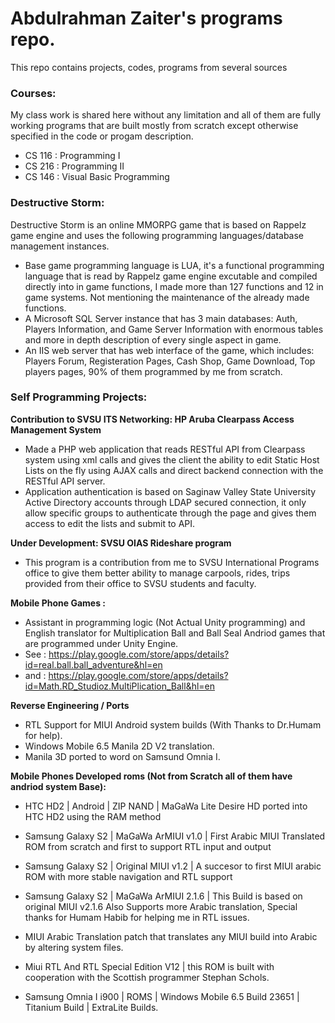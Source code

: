 # Abdulrahman Zaiter's programs repo.

This repo contains projects, codes, programs from several sources


###  Courses:

My class work is shared here without any limitation and all of them are fully working programs that are built mostly from scratch except otherwise specified in the code or progam description.

* CS 116 : Programming I
* CS 216 : Programming II
* CS 146 : Visual Basic Programming

### Destructive Storm:

Destructive Storm is an online MMORPG game that is based on Rappelz game engine and uses the following programming languages/database management instances.

* Base game programming language is LUA, it's a functional programming language that is read by Rappelz game engine excutable and compiled directly into in game functions, I made more than 127 functions and 12 in game systems. Not mentioning the maintenance of the already made functions.
* A Microsoft SQL Server instance that has 3 main databases: Auth, Players Information, and Game Server Information with enormous tables and more in depth description of every single aspect in game.
* An IIS web server that has web interface of the game, which includes: Players Forum, Registeration Pages, Cash Shop, Game Download, Top players pages, 90% of them programmed by me from scratch.


### Self Programming Projects:

<b> Contribution to SVSU ITS Networking: HP Aruba Clearpass Access Management System </b>
* Made a PHP web application that reads RESTful API from Clearpass system using xml calls and gives the client the ability to edit Static Host Lists on the fly using AJAX calls and direct backend connection with the RESTful API server. 
* Application authentication is based on Saginaw Valley State University Active Directory accounts through LDAP secured connection, it only allow specific groups to authenticate through the page and gives them access to edit the lists and submit to API.

<b> Under Development: SVSU OIAS Rideshare program </b>
* This program is a contribution from me to SVSU International Programs office to give them better ability to manage carpools, rides, trips provided from their office to SVSU students and faculty.

<b> Mobile Phone Games : </b>

- Assistant in programming logic (Not Actual Unity programming) and English translator for Multiplication Ball and Ball Seal Andriod games that are programmed under Unity Engine.
- See : https://play.google.com/store/apps/details?id=real.ball.ball_adventure&hl=en
- and : https://play.google.com/store/apps/details?id=Math.RD_Studioz.MultiPlication_Ball&hl=en

<b> Reverse Engineering / Ports </b>
* RTL Support for MIUI Android system builds (With Thanks to Dr.Humam for help).
* Windows Mobile 6.5 Manila 2D V2 translation.
* Manila 3D ported to word on Samsund Omnia I.

<b> Mobile Phones Developed roms (Not from Scratch all of them have andriod system Base): </b>

+ HTC HD2 | Android | ZIP NAND | MaGaWa Lite Desire HD ported into HTC HD2 using the RAM method

+ Samsung Galaxy S2 | MaGaWa ArMIUI v1.0 | First Arabic MIUI Translated ROM from scratch and first to support RTL input and output

+ Samsung Galaxy S2 | Original MIUI v1.2 | A succesor to first MIUI arabic ROM with more stable navigation and RTL support

+ Samsung Galaxy S2 | MaGaWa ArMIUI 2.1.6 | This Build is based on original MIUI v2.1.6 Also Supports more Arabic translation, Special thanks for Humam Habib for helping me in RTL issues.

+ MIUI Arabic Translation patch that translates any MIUI build into Arabic by altering system files.

+ Miui RTL And RTL Special Edition V12 | this ROM is built with cooperation with the Scottish programmer Stephan Schols.

+ Samsung Omnia I i900 | ROMS | Windows Mobile 6.5 Build 23651 | Titanium Build | ExtraLite Builds.  

